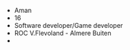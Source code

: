 - Aman
- 16
- Software developer/Game developer
- ROC V.Flevoland - Almere Buiten
- 

<!---
Fieliks/Fieliks is a ✨ special ✨ repository because its `README.md` (this file) appears on your GitHub profile.
You can click the Preview link to take a look at your changes.
--->
